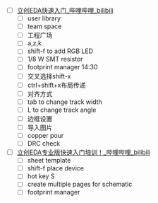 - [ ] [立创EDA快速入门_哔哩哔哩_bilibili](https://www.bilibili.com/video/BV1Q441167nu?spm_id_from=333.337.search-card.all.click)
	- [ ] user library
	- [ ] team space
	- [ ] 工程广场
	- [ ] a,z,k
	- [ ] shift-f to add RGB LED
	- [ ] 1/8 W SMT resistor
	- [ ] footprint manager 14:30
	- [ ] 交叉选择shift-x
	- [ ] ctrl+shift+x布局传递
	- [ ] 对齐方式
	- [ ] tab to change track width
	- [ ] L to change track angle
	- [ ] 边框设置
	- [ ] 导入图片
	- [ ] copper pour
	- [ ] DRC check

- [ ] [立创EDA专业版快速入门培训！_哔哩哔哩_bilibili](https://www.bilibili.com/video/BV1cS4y167uK?spm_id_from=333.337.search-card.all.click&vd_source=d913ee30cf6a60fb7e6afe06af8ecded)
	- [ ] sheet template
	- [ ] shift-f place device
	- [ ] hot key S
	- [ ] create multiple pages for schematic
	- [ ] footprint manager
